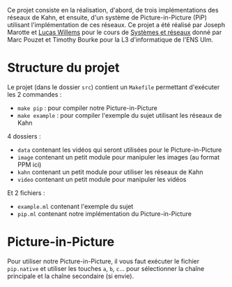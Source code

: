 Ce projet consiste en la réalisation, d'abord, de trois implémentations des réseaux de Kahn, et ensuite, d'un système de Picture-in-Picture (PiP) utilisant l'implémentation de ces réseaux. Ce projet a été réalisé par Joseph Marotte et [Lucas Willems](http://www.lucaswillems.com) pour le cours de [Systèmes et réseaux](http://www.di.ens.fr/~pouzet/cours/systeme/) donné par Marc Pouzet et Timothy Bourke pour la L3 d'informatique de l'ENS Ulm.

# Structure du projet

Le projet (dans le dossier `src`) contient un `Makefile` permettant d'exécuter les 2 commandes :
- `make pip` : pour compiler notre Picture-in-Picture
- `make example` : pour compiler l'exemple du sujet utilisant les réseaux de Kahn

4 dossiers :
- `data` contenant les vidéos qui seront utilisées pour le Picture-in-Picture
- `image` contenant un petit module pour manipuler les images (au format PPM ici)
- `kahn` contenant un petit module pour utiliser les réseaux de Kahn
- `video` contenant un petit module pour manipuler les vidéos

Et 2 fichiers :
- `example.ml` contenant l'exemple du sujet
- `pip.ml` contenant notre implémentation du Picture-in-Picture

# Picture-in-Picture

Pour utiliser notre Picture-in-Picture, il vous faut exécuter le fichier `pip.native` et utiliser les touches `a`, `b`, `c`... pour sélectionner la chaîne principale et la chaîne secondaire (si envie).